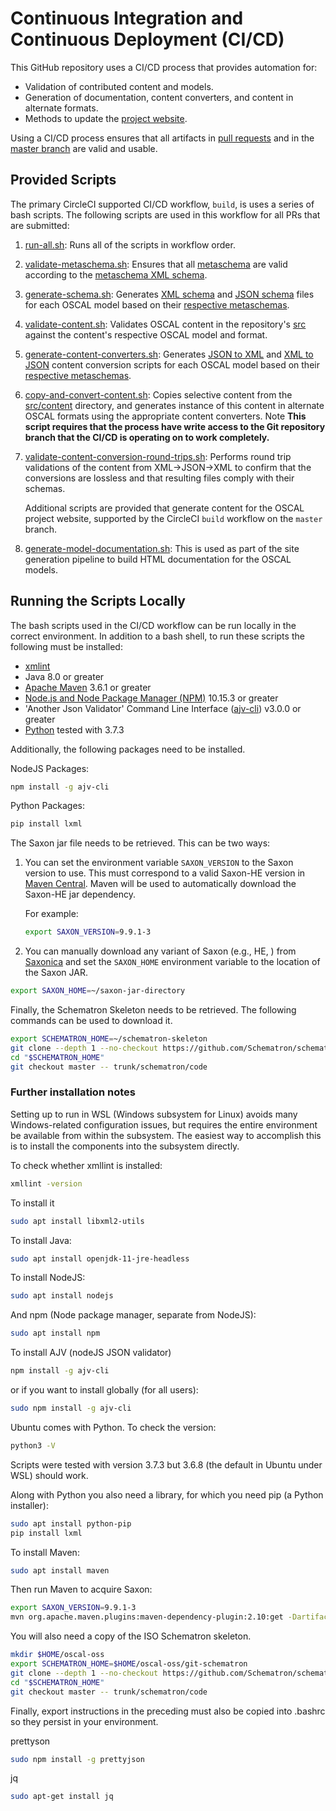 # Continuous Integration and Continuous Deployment (CI/CD)

This GitHub repository uses a CI/CD process that provides automation for:

- Validation of contributed content and models.
- Generation of documentation, content converters, and content in alternate formats.
- Methods to update the [project website](https://pages.nist.gov/OSCAL).

Using a CI/CD process ensures that all artifacts in [pull requests](https://github.com/usnistgov/OSCAL/blob/master/CONTRIBUTING.md) and in the [master branch](https://github.com/usnistgov/OSCAL) are valid and usable.

## Provided Scripts

The primary CircleCI supported CI/CD workflow, ```build```, is uses a series of bash scripts. The following scripts are used in this workflow for all PRs that are submitted:

1. [run-all.sh](run-all.sh): Runs all of the scripts in workflow order.
1. [validate-metaschema.sh](validate-metaschema.sh): Ensures that all [metaschema](https://github.com/usnistgov/OSCAL/tree/master/src/metaschema) are valid according to the [metaschema XML schema](https://github.com/usnistgov/metaschema/blob/master/toolchains/xslt-M4/validate/metaschema.xsd).
1. [generate-schema.sh](generate-schema.sh): Generates [XML schema](https://github.com/usnistgov/OSCAL/tree/master/xml/schema) and [JSON schema](https://github.com/usnistgov/OSCAL/tree/master/json/schema) files for each OSCAL model based on their [respective metaschemas](https://github.com/usnistgov/OSCAL/tree/master/src/metaschema).
1. [validate-content.sh](validate-content.sh): Validates OSCAL content in the repository's [src](https://github.com/usnistgov/OSCAL/tree/master/src) against the content's respective OSCAL model and format.
1. [generate-content-converters.sh](generate-content-converters.sh): Generates [JSON to XML](https://github.com/usnistgov/OSCAL/tree/master/xml/convert) and [XML to JSON](https://github.com/usnistgov/OSCAL/tree/master/json/convert) content conversion scripts for each OSCAL model based on their [respective metaschemas](https://github.com/usnistgov/OSCAL/tree/master/src/metaschema).
1. [copy-and-convert-content.sh](copy-and-convert-content.sh): Copies selective content from the [src/content](https://github.com/usnistgov/OSCAL/tree/master/src/content) directory, and generates instance of this content in alternate OSCAL formats using the appropriate content converters. Note __This script requires that the process have write access to the Git repository branch that the CI/CD is operating on to work completely.__
1. [validate-content-conversion-round-trips.sh](validate-content-conversion-round-trips.sh): Performs round trip validations of the content from XML->JSON->XML to confirm that the conversions are lossless and that resulting files comply with their schemas.

    Additional scripts are provided that generate content for the OSCAL project website, supported by the CircleCI ```build``` workflow on the ```master``` branch.

1. [generate-model-documentation.sh](generate-model-documentation.sh): This is used as part of the site generation pipeline to build HTML documentation for the OSCAL models.

## Running the Scripts Locally

The bash scripts used in the CI/CD workflow can be run locally in the correct environment. In addition to a bash shell, to run these scripts the following must be installed:

- [xmlint](http://xmlsoft.org/xmllint.html)
- Java 8.0 or greater
- [Apache Maven](https://maven.apache.org/) 3.6.1 or greater
- [Node.js and Node Package Manager (NPM)](https://nodejs.org/en/) 10.15.3 or greater
- 'Another Json Validator' Command Line Interface ([ajv-cli](https://github.com/jessedc/ajv-cli)) v3.0.0 or greater
- [Python](https://www.python.org/) tested with 3.7.3

Additionally, the following packages need to be installed.

NodeJS Packages:

```bash
npm install -g ajv-cli
```

Python Packages:

```bash
pip install lxml
```

The Saxon jar file needs to be retrieved. This can be two ways:

1. You can set the environment variable ```SAXON_VERSION``` to the Saxon version to use. This must correspond to a valid Saxon-HE version in [Maven Central](https://search.maven.org/artifact/net.sf.saxon/Saxon-HE). Maven will be used to automatically download the Saxon-HE jar dependency.

    For example:

    ```bash
    export SAXON_VERSION=9.9.1-3
    ```

2. You can manually download any variant of Saxon (e.g., HE, ) from [Saxonica](https://www.saxonica.com/download/java.xml) and set the ```SAXON_HOME``` environment variable to the location of the Saxon JAR.

```bash
export SAXON_HOME=~/saxon-jar-directory
```

Finally, the Schematron Skeleton needs to be retrieved. The following commands can be used to download it.

```bash
export SCHEMATRON_HOME=~/schematron-skeleton
git clone --depth 1 --no-checkout https://github.com/Schematron/schematron.git "$SCHEMATRON_HOME"
cd "$SCHEMATRON_HOME"
git checkout master -- trunk/schematron/code
```

### Further installation notes

Setting up to run in WSL (Windows subsystem for Linux) avoids many Windows-related configuration issues, but requires the entire environment be available from within the subsystem. The easiest way to accomplish this is to install the components into the subsystem directly.

To check whether xmllint is installed:

```bash
xmllint -version
```

To install it

```bash
sudo apt install libxml2-utils
```

To install Java:

```bash
sudo apt install openjdk-11-jre-headless
```

To install NodeJS:

```bash
sudo apt install nodejs
```

And npm (Node package manager, separate from NodeJS):

```bash
sudo apt install npm
```

To install AJV (nodeJS JSON validator)

```bash
npm install -g ajv-cli
```

or if you want to install globally (for all users):

```bash
sudo npm install -g ajv-cli
```

Ubuntu comes with Python. To check the version:

```bash
python3 -V
```

Scripts were tested with version 3.7.3 but 3.6.8 (the default in Ubuntu under WSL) should work.

Along with Python you also need a library, for which you need pip (a Python installer):

```bash
sudo apt install python-pip
pip install lxml

```

To install Maven:

```bash
sudo apt install maven
```

Then run Maven to acquire Saxon:

```bash
export SAXON_VERSION=9.9.1-3
mvn org.apache.maven.plugins:maven-dependency-plugin:2.10:get -DartifactId=Saxon-HE -DgroupId=net.sf.saxon -Dversion=$SAXON_VERSION
```

You will also need a copy of the ISO Schematron skeleton.

```bash
mkdir $HOME/oscal-oss
export SCHEMATRON_HOME=$HOME/oscal-oss/git-schematron
git clone --depth 1 --no-checkout https://github.com/Schematron/schematron.git "$SCHEMATRON_HOME"
cd "$SCHEMATRON_HOME"
git checkout master -- trunk/schematron/code
```

Finally, export instructions in the preceding must also be copied into .bashrc so they persist in your environment.

prettyson

```bash
sudo npm install -g prettyjson
```

jq

```bash
sudo apt-get install jq
```
